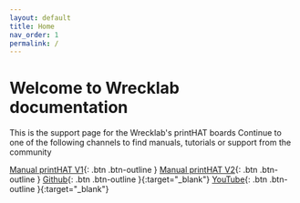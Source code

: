 ```yaml
---
layout: default
title: Home
nav_order: 1
permalink: /
---
```


# Welcome to Wrecklab documentation

This is the support page for the Wrecklab's printHAT boards
Continue to one of the following channels to find manuals, tutorials or support from the community


[Manual printHAT V1](/phatv1){: .btn .btn-outline }
[Manual printHAT V2](/phatv2){: .btn .btn-outline }
[Github](https://github.com/wreck-lab){: .btn .btn-outline }{:target="_blank"}
[YouTube](https://www.youtube.com/channel/UCr8c4zjJT7NnsBhNiCOiJDA){: .btn .btn-outline }{:target="_blank"}
